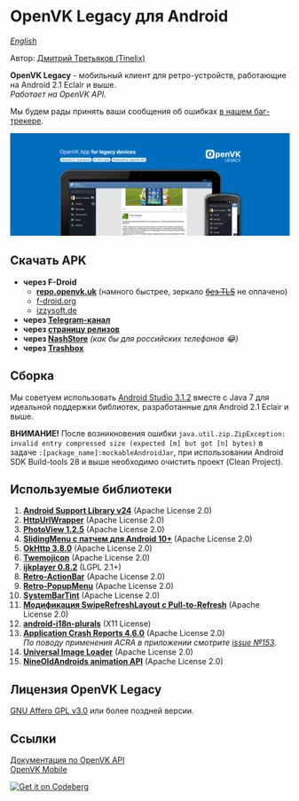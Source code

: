 # OpenVK Legacy для Android

_[English](README.md)_

Автор: [Дмитрий Третьяков (Tinelix)](https://github.com/tretdm)

**OpenVK Legacy** - мобильный клиент для ретро-устройств, работающие на Android 2.1 Eclair и выше.\
_Работает на OpenVK API._

Мы будем рады принять ваши сообщения об ошибках [в нашем баг-трекере](https://github.com/openvk/mobile-android-legacy/projects/1).

![featureGraphic](fastlane/metadata/android/en-US/images/featureGraphic.png)

## Скачать APK
* **через F-Droid**
  * **[repo.openvk.uk](https://repo.openvk.uk/repo/)** (намного быстрее, зеркало ~~[без TLS](http://repo.openvk.co/repo/)~~ не оплачено)
  * [f-droid.org](https://f-droid.org/packages/uk.openvk.android.legacy/)
  * [izzysoft.de](https://apt.izzysoft.de/fdroid/index/apk/uk.openvk.android.legacy)
* **через [Telegram-канал](https://t.me/+nPLHBZqAsFlhYmIy)**
* **через [страницу релизов](https://github.com/openvk/mobile-android-legacy/releases/latest)**
* **через [NashStore](https://store.nashstore.ru/store/637cc36cfb3ed38835524503)** _(как бы для российских телефонов 😂)_
* **через [Trashbox](https://trashbox.ru/topics/164477/openvk-legacy)**

## Сборка
Мы советуем использовать [Android Studio 3.1.2](https://developer.android.com/studio/archive) вместе с Java 7 для идеальной поддержки библиотек, разработанные для Android 2.1 Eclair и выше.

**ВНИМАНИЕ!** После возникновения ошибки `java.util.zip.ZipException: invalid entry compressed size (expected [m] but got [n] bytes)` в задаче `:[package_name]:mockableAndroidJar`, при использовании Android SDK Build-tools 28 и выше необходимо очистить проект (Clean Project).

## Используемые библиотеки
1. **[Android Support Library v24](https://developer.android.com/topic/libraries/support-library)** (Apache License 2.0)
2. **[HttpUrlWrapper](https://github.com/tinelix/httpurlwrapper)** (Apache License 2.0)
3. **[PhotoView 1.2.5](https://github.com/Baseflow/PhotoView/tree/v1.2.5)** (Apache License 2.0)
4. **[SlidingMenu с патчем для Android 10+](https://github.com/tinelix/SlidingMenu)** (Apache License 2.0)
5. **[OkHttp 3.8.0](https://square.github.io/okhttp/)** (Apache License 2.0)
6. **[Twemojicon](https://github.com/tinelix/twemoji/tree/1.2)** (Apache License 2.0)
7. **[ijkplayer 0.8.2](https://github.com/bilibili/ijkplayer/tree/k0.6.2)** (LGPL 2.1+)
8. **[Retro-ActionBar](https://github.com/tinelix/retro-actionbar)** (Apache License 2.0)
9. **[Retro-PopupMenu](https://github.com/tinelix/retro-popupmenu)** (Apache License 2.0)
10. **[SystemBarTint](https://github.com/jgilfelt/SystemBarTint)** (Apache License 2.0)
11. **[Модификация SwipeRefreshLayout с Pull-to-Refresh](https://github.com/xyxyLiu/SwipeRefreshLayout)** (Apache License 2.0)
12. **[android-i18n-plurals](https://github.com/populov/android-i18n-plurals)** (X11 License)
13. **[Application Crash Reports 4.6.0](https://github.com/ACRA/acra/tree/acra-4.6.0)** (Apache License 2.0) \
    _По поводу применения ACRA в приложении смотрите [issue №153](https://github.com/openvk/mobile-android-legacy/issues/153)._
15. **[Universal Image Loader](https://github.com/nostra13/Android-Universal-Image-Loader/tree/v1.9.5)** (Apache License 2.0)
16. **[NineOldAndroids animation API](https://github.com/JakeWharton/NineOldAndroids)** (Apache License 2.0)

## Лицензия OpenVK Legacy
[GNU Affero GPL v3.0](COPYING) или более поздней версии.

## Ссылки
[Документация по OpenVK API](https://docs.openvk.su/openvk_engine/api/description/)\
[OpenVK Mobile](https://openvk.uk/app)

<a href="https://codeberg.org/OpenVK/mobile-android-legacy">
    <img alt="Get it on Codeberg" src="https://codeberg.org/Codeberg/GetItOnCodeberg/media/branch/main/get-it-on-blue-on-white.png" height="60">
</a>
